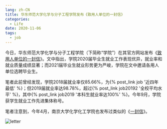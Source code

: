 ```yaml
---
lang: zh-CN
title: 华东师范大学化学与分子工程学院发布《致用人单位的一封信》
categories:
  - Life
date: 2020-11-06
tags:
  - job
---
```

今日，华东师范大学化学与分子工程学院（下简称“学院”）在其官方网站发布《[致用人单位的一封信](http://www.chem.ecnu.edu.cn/1a/ab/c26578a334507/page.htm)》。文中指出，学院2020届毕业生就业工作表现优异，就业率和就业质量成绩显著；而2021届毕业生就业形势更为严峻，学院在文中邀请各用人单位选聘毕业生。

笔者此前曾经发现，学院2018届就业率仅85.66%，为{% post_link job '近四年最低' %}；但2019届就业率达98.78%，超过{% post_link job20192 '全校平均水平' %}，其中{% post_link job2019 '本科生就业率达100%' %}。今年9月，学院获学生就业工作先进集体称号。

笔者注意到，今年4月，南京大学化学化工学院也发布过类似的《[一封信](https://mp.weixin.qq.com/s/70nyxgecCVL3D6Yvinlp0w)》。

<!--more-->
![letter](https://api.njzjz.win/1phVAhC81cSOWF40LoWjnvSlD_Fnjw8dd)

